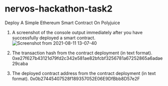 # nervos-hackathon-task2
Deploy A Simple Ethereum Smart Contract On Polyjuice


1. A screenshot of the console output immediately after you have successfully deployed a smart contract.
  ![Screenshot from 2021-08-11 13-07-40](https://user-images.githubusercontent.com/83144676/128973283-f115e8ac-0d3f-4ef3-8394-73e80a6f0dfb.png)


3. The transaction hash from the contract deployment (in text format).
  0xe27f627b43121d79fd2c342e581ae82bfcbf3256781a67252865a6adae29caba

5. The deployed contract address from the contract deployment (in text format).
  0x0b27445407528f189357052E06E9DfBbb8D57e2F
